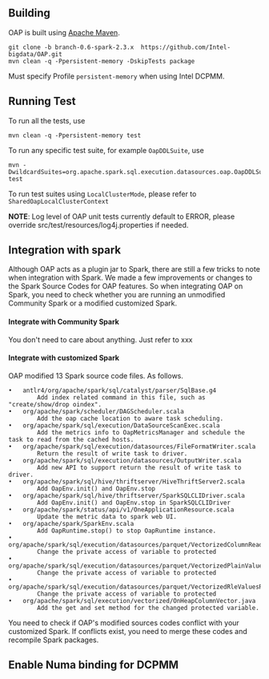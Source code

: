 ## Building
OAP is built using [Apache Maven](http://maven.apache.org/).

```
git clone -b branch-0.6-spark-2.3.x  https://github.com/Intel-bigdata/OAP.git
mvn clean -q -Ppersistent-memory -DskipTests package
```
Must specify Profile `persistent-memory` when using Intel DCPMM.

## Running Test

To run all the tests, use
```
mvn clean -q -Ppersistent-memory test
```
To run any specific test suite, for example `OapDDLSuite`, use
```
mvn -DwildcardSuites=org.apache.spark.sql.execution.datasources.oap.OapDDLSuite test
```
To run test suites using `LocalClusterMode`, please refer to `SharedOapLocalClusterContext`

**NOTE**: Log level of OAP unit tests currently default to ERROR, please override src/test/resources/log4j.properties if needed.

## Integration with spark

Although OAP acts as a plugin jar to Spark, there are still a few tricks to note when integration with Spark. 
We made a few improvements or changes to the Spark Source Codes for OAP features. So when integrating OAP on Spark, you need to check whether you are running an unmodified Community Spark or a modified customized Spark.

#### Integrate with Community Spark

You don't need to care about anything. Just refer to xxx

#### Integrate with customized Spark

OAP modified 13 Spark source code files. As follows.

```
•	antlr4/org/apache/spark/sql/catalyst/parser/SqlBase.g4  
		Add index related command in this file, such as "create/show/drop oindex". 
•	org/apache/spark/scheduler/DAGScheduler.scala           
		Add the oap cache location to aware task scheduling.
•	org/apache/spark/sql/execution/DataSourceScanExec.scala   
		Add the metrics info to OapMetricsManager and schedule the task to read from the cached hosts.
•	org/apache/spark/sql/execution/datasources/FileFormatWriter.scala
		Return the result of write task to driver.
•	org/apache/spark/sql/execution/datasources/OutputWriter.scala  
		Add new API to support return the result of write task to driver.
•	org/apache/spark/sql/hive/thriftserver/HiveThriftServer2.scala
		Add OapEnv.init() and OapEnv.stop
•	org/apache/spark/sql/hive/thriftserver/SparkSQLCLIDriver.scala
		Add OapEnv.init() and OapEnv.stop in SparkSQLCLIDriver
•	org/apache/spark/status/api/v1/OneApplicationResource.scala    
		Update the metric data to spark web UI.
•	org/apache/spark/SparkEnv.scala
		Add OapRuntime.stop() to stop OapRuntime instance.
•	org/apache/spark/sql/execution/datasources/parquet/VectorizedColumnReader.java
		Change the private access of variable to protected
•	org/apache/spark/sql/execution/datasources/parquet/VectorizedPlainValuesReader.java
		Change the private access of variable to protected
•	org/apache/spark/sql/execution/datasources/parquet/VectorizedRleValuesReader.java
		Change the private access of variable to protected
•	org/apache/spark/sql/execution/vectorized/OnHeapColumnVector.java
		Add the get and set method for the changed protected variable.

```
You need to check if OAP's modified sources codes conflict with your customized Spark.  If conflicts exist, you need to merge these codes and recompile Spark packages.

## Enable Numa binding for DCPMM


